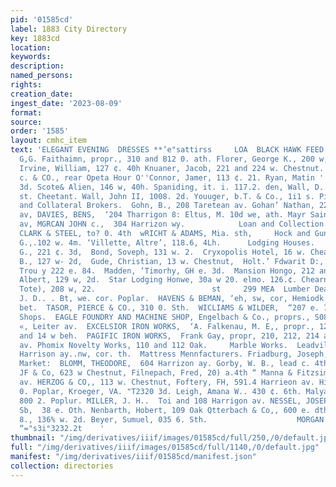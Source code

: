 ```yaml
---
pid: '01585cd'
label: 1883 City Directory
key: 1883cd
location: 
keywords: 
description: 
named_persons: 
rights: 
creation_date: 
ingest_date: '2023-08-09'
format: 
source: 
order: '1585'
layout: cmhc_item
text: 'ELEGANT EVENING  DRESSES **’e"sattirss     LOA  BLACK HAWK FEED AND SALE STABLE,
  G,G. Faithaimn, propr., 310 and B12 0. ath. Florer, George K., 200 w, Chostnne,
  Irvine, William, 127 ¢. 40h Knuaner, Jacob, 221 and 224 w. Chestnut. NEEDLES, W.
  c. & CO., rear Opeta Hour O''Connor, Jamer, 113 ¢. 21. Ryan, Matin ''T., 146 w.
  3d. Scote& Alien, 146 w, 40h. Spaniding, it. i. 117.2. den, Wall, D. R. & Co., 200
  st. Cheetant. Wall, John II, 1008. 2d. Youuger, b.T. & Co., 1i1 s. Pine.                  Loan
  and Collateral Brokers.  Gohn, B., 208 Taretean av. Gohan’ Nathan, 2215 Harrison
  av, DAVIES, BENS,  ‘204 Tharrigon 8: Eltus, M. 10d we, ath. Mayr Sain. 125 Hareicon
  av, MGRCAN JOHN c.,  304 Harrizon wy.            Loan and Collection Agents.  BUCK,
  CLARK & STEEL, to? 0. 4th  wRICHT & ADAMS, Mia. sth,     Hock and Gunsmith  Reinhardt,
  G.,.102 w. 4m. ‘Villette, Altre’, 118.6, 4Lh.      Lodging Houses.     Bacon, W.
  G., 221 ¢. 3d,  Bond, Soveph, 131 w. 2.  Cryxopolis Hotel, 16 w. Cheacont, nn, Timers
  B., 127 w- 2d,  Gude, Christian, 13 w. Chestnut,  Holt.’ Fdwarit D:, 110 ¢. 2d.  Leadvilte
  Trou y 222 e. 84.  Madden, ‘Timorhy, GH e. 3d.  Mansion Hongo, 212 and 214 w. 2.  Iteiohle,
  Albert, 129 w, 2d.  Star Lodging Honwe, 30a w 20. elmo. 126.¢. Chearnut.  icholas
  Tote), 208 w, 22.                          st     299 MEA  Lumber Dealers.  GRIFFITH,
  J. D.. . Bt, we. cor. Poplar.  HAVENS & BEMAN, ‘eh, sw, cor, Hemiodk.           Poplar,
  bet.  TASOR, PIERCE & CO., 310 0. Sth.  WICLIAMS & WILDER,  “207 e. 7th.     Machine
  Shops.  EAGLE FOUNDRY AND MACHINE SHOP, Engelbach & Co., proprs., S08, S10 and’3t2
  «, Leiter av.  EXCELSIOR IRON WORKS,  ‘A. Falkenau, M. E,, propr., 128, 130, ise
  and 14 w beh.  PAGIFIC IRON WORKS,  Frank Gay, propr, 210, 212, 214 and 216 8 Lelter
  av. Phomix Novelty Works, 110 and 112 Oak.     Marble Works.  Leadville Marble Works,
  Harrison ay..nw, cor. th.  Mattress Mennfacturers. Friadburg, Joseph, 182% 6, 5th.  Meat
  Market:  BLOMM, THEODORE,  604 Harrizon ay. Gorby, W. B., lead c. 4th, Crawley,
  JF & Co, 623 w Chestnut, Filnepach, Fred, 20) a.4th “ Manna & Fitzsimmone, 708 Iarrieon
  av. HERZOG & CO,, 113 w. Chestnut, Foftery, FH, 591.4 Harrieon av. Hing, dohn, $17
  0. Poplar, Kroeger, VA. "T2320 3d. Leigh, Amana W.. 430 ¢. 6th. Malya’ & Donovan,
  800 2. Poplur. MILLER, J. H..  Toi and 108 Harrigon av. NESSEL, JOSEPH,  136 ©.
  Sb,  38 e. Oth. Nenbarth, Hobert, 109 Oak Qtterbach & Co,, 600 e. dth. Peareall,
  8., 136% w. 2d. Beyer, Sumuel, 035 6. Sth.                    MORGAN''S LOAN OFFICE,
  “="s3i°3232.2t    '
thumbnail: "/img/derivatives/iiif/images/01585cd/full/250,/0/default.jpg"
full: "/img/derivatives/iiif/images/01585cd/full/1140,/0/default.jpg"
manifest: "/img/derivatives/iiif/01585cd/manifest.json"
collection: directories
---
```

